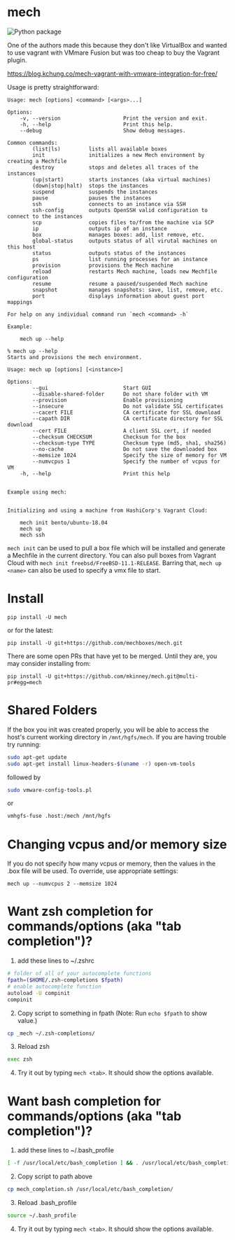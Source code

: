 # mech

![Python package](https://github.com/mkinney/mech/workflows/Python%20package/badge.svg?branch=multi-pr)

One of the authors made this because they don't like VirtualBox and wanted to use vagrant
with VMmare Fusion but was too cheap to buy the Vagrant plugin.

https://blog.kchung.co/mech-vagrant-with-vmware-integration-for-free/

Usage is pretty straightforward:

```
Usage: mech [options] <command> [<args>...]

Options:
    -v, --version                    Print the version and exit.
    -h, --help                       Print this help.
    --debug                          Show debug messages.

Common commands:
        (list|ls)         lists all available boxes
        init              initializes a new Mech environment by creating a Mechfile
        destroy           stops and deletes all traces of the instances
        (up|start)        starts instances (aka virtual machines)
        (down|stop|halt)  stops the instances
        suspend           suspends the instances
        pause             pauses the instances
        ssh               connects to an instance via SSH
        ssh-config        outputs OpenSSH valid configuration to connect to the instances
        scp               copies files to/from the machine via SCP
        ip                outputs ip of an instance
        box               manages boxes: add, list remove, etc.
        global-status     outputs status of all virutal machines on this host
        status            outputs status of the instances
        ps                list running processes for an instance
        provision         provisions the Mech machine
        reload            restarts Mech machine, loads new Mechfile configuration
        resume            resume a paused/suspended Mech machine
        snapshot          manages snapshots: save, list, remove, etc.
        port              displays information about guest port mappings

For help on any individual command run `mech <command> -h`

Example:

    mech up --help

% mech up --help
Starts and provisions the mech environment.

Usage: mech up [options] [<instance>]

Options:
        --gui                        Start GUI
        --disable-shared-folder      Do not share folder with VM
        --provision                  Enable provisioning
        --insecure                   Do not validate SSL certificates
        --cacert FILE                CA certificate for SSL download
        --capath DIR                 CA certificate directory for SSL download
        --cert FILE                  A client SSL cert, if needed
        --checksum CHECKSUM          Checksum for the box
        --checksum-type TYPE         Checksum type (md5, sha1, sha256)
        --no-cache                   Do not save the downloaded box
        --memsize 1024               Specify the size of memory for VM
        --numvcpus 1                 Specify the number of vcpus for VM
    -h, --help                       Print this help


Example using mech:


Initializing and using a machine from HashiCorp's Vagrant Cloud:

    mech init bento/ubuntu-18.04
    mech up
    mech ssh
```

`mech init` can be used to pull a box file which will be installed and
generate a Mechfile in the current directory. You can also pull boxes
from Vagrant Cloud with `mech init freebsd/FreeBSD-11.1-RELEASE`.
Barring that, `mech up <name>` can also be used to specify a vmx file
to start.

# Install

`pip install -U mech`

or for the latest:

`pip install -U git+https://github.com/mechboxes/mech.git`

There are some open PRs that have yet to be merged. Until they are, you may consider
installing from:

`pip install -U git+https://github.com/mkinney/mech.git@multi-pr#egg=mech`

# Shared Folders

If the box you init was created properly, you will be able to access
the host's current working directory in `/mnt/hgfs/mech`. If you are
having trouble try running:

```bash
sudo apt-get update
sudo apt-get install linux-headers-$(uname -r) open-vm-tools
```

followed by

```bash
sudo vmware-config-tools.pl
```

or

```bash
vmhgfs-fuse .host:/mech /mnt/hgfs
```

# Changing vcpus and/or memory size

If you do not specify how many vcpus or memory, then the values
in the .box file will be used. To override, use appropriate settings:

`mech up --numvcpus 2 --memsize 1024`


# Want zsh completion for commands/options (aka "tab completion")?
1. add these lines to ~/.zshrc

```bash
# folder of all of your autocomplete functions
fpath=($HOME/.zsh-completions $fpath)
# enable autocomplete function
autoload -U compinit
compinit
```

2. Copy script to something in fpath (Note: Run `echo $fpath` to show value.)

```bash
cp _mech ~/.zsh-completions/
```

3. Reload zsh

```bash
exec zsh
```

4. Try it out by typing `mech <tab>`. It should show the options available.

# Want bash completion for commands/options (aka "tab completion")?
1. add these lines to ~/.bash_profile

```bash
[ -f /usr/local/etc/bash_completion ] && . /usr/local/etc/bash_completion
```

2. Copy script to path above

```bash
cp mech_completion.sh /usr/local/etc/bash_completion/
```

3. Reload .bash_profile

```bash
source ~/.bash_profile
```

4. Try it out by typing `mech <tab>`. It should show the options available.
